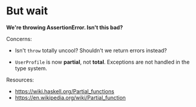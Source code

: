 # But wait

**We're throwing AssertionError. Isn't this bad?**

Concerns:

- Isn't `throw` totally uncool? 
  Shouldn't we return errors instead?

- `UserProfile` is now **partial**, not **total**.
  Exceptions are not handled in the type system. 


Resources:
- https://wiki.haskell.org/Partial_functions
- https://en.wikipedia.org/wiki/Partial_function

